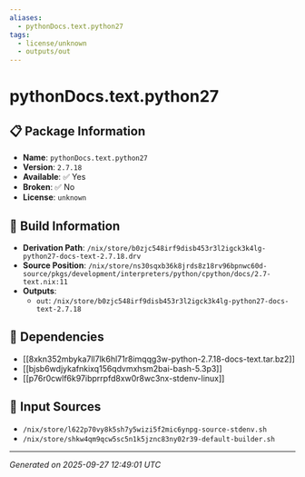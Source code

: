 ```yaml
---
aliases:
  - pythonDocs.text.python27
tags:
  - license/unknown
  - outputs/out
---
```


# pythonDocs.text.python27

## 📋 Package Information

- **Name**: `pythonDocs.text.python27`
- **Version**: `2.7.18`
- **Available**: ✅ Yes
- **Broken**: ✅ No
- **License**: `unknown`

## 🔧 Build Information

- **Derivation Path**: `/nix/store/b0zjc548irf9disb453r3l2igck3k4lg-python27-docs-text-2.7.18.drv`
- **Source Position**: `/nix/store/ns30sqxb36k8jrds8z18rv96bpnwc60d-source/pkgs/development/interpreters/python/cpython/docs/2.7-text.nix:11`
- **Outputs**:
  - `out`:  `/nix/store/b0zjc548irf9disb453r3l2igck3k4lg-python27-docs-text-2.7.18`

## 🔗 Dependencies

- [[8xkn352mbyka7ll7lk6hl71r8imqqg3w-python-2.7.18-docs-text.tar.bz2]]
- [[bjsb6wdjykafnkixq156qdvmxhsm2bai-bash-5.3p3]]
- [[p76r0cwlf6k97ibprrpfd8xw0r8wc3nx-stdenv-linux]]

## 📁 Input Sources

- `/nix/store/l622p70vy8k5sh7y5wizi5f2mic6ynpg-source-stdenv.sh`
- `/nix/store/shkw4qm9qcw5sc5n1k5jznc83ny02r39-default-builder.sh`

---
*Generated on 2025-09-27 12:49:01 UTC*
